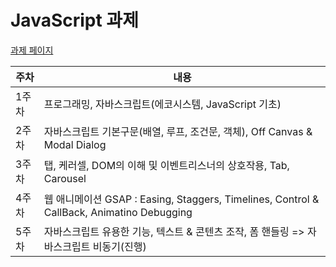# JavaScript 과제

[과제 페이지](https://cit1566.github.io/js-homework/)

| 주차  | 내용                                                                                      |
| ----- | ----------------------------------------------------------------------------------------- |
| 1주차 | 프로그래밍, 자바스크립트(에코시스템, JavaScript 기초)                                     |
| 2주차 | 자바스크립트 기본구문(배열, 루프, 조건문, 객체), Off Canvas & Modal Dialog                |
| 3주차 | 탭, 케러셀, DOM의 이해 및 이벤트리스너의 상호작용, Tab, Carousel                          |
| 4주차 | 웹 애니메이션 GSAP : Easing, Staggers, Timelines, Control & CallBack, Animatino Debugging |
| 5주차 | 자바스크립트 유용한 기능, 텍스트 & 콘텐츠 조작, 폼 핸들링 => 자바스크립트 비동기(진행)    |
